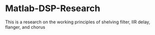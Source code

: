 # Matlab-DSP-Research
This is a research on the working principles of shelving filter, IIR delay, flanger, and chorus
